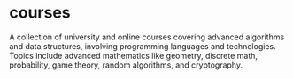 # courses
A collection of university and online courses covering advanced algorithms and data structures, involving programming languages and technologies. Topics include advanced mathematics like geometry, discrete math, probability, game theory, random algorithms, and cryptography.
